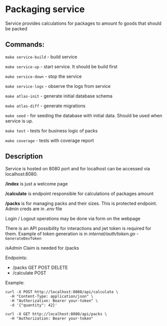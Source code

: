 # Packaging service

Service provides calculations for packages to amount fo goods that should be packed

## Commands:

```make service-build``` - build service

```make service-up``` - start service. It should be build first

```make service-down``` - stop the service

```make service-logs``` - observe the logs from service

```make atlas-init``` - generate initial database schema

```make atlas-diff``` - generate migrations

```make seed``` - for seeding the database with initial data. Should be used when service is up.

```make test``` - tests for business logic of packs

```make coverage``` - tests with coverage report

## Description

Service is hosted on 8080 port and for localhost can be accessed via localhost:8080.

**/index** is just a welcome page

**/calculate** is endpoint responsible for calculations of packages amount

**/packs** is for managing packs and their sizes. This is protected endpoint. Admin creds are in *.env* file

Login / Logout operations may be done via form on the webpage

There is an API possibility for interactions and jwt token is required for them. Example of token generation is 
in *internal/auth/token.go* - ```GenerateDevToken```

*isAdmin* Claim is needed for /packs

Endpoints:
 - /packs GET POST DELETE
 - /calculate POST

Example:
```
curl -X POST http://localhost:8080/api/calculate \
  -H "Content-Type: application/json" \
  -H "Authorization: Bearer your-token" \
  -d '{"quantity": 42}'
```

```
curl -X GET http://localhost:8080/api/packs \
  -H "Authorization: Bearer your-token"
```
